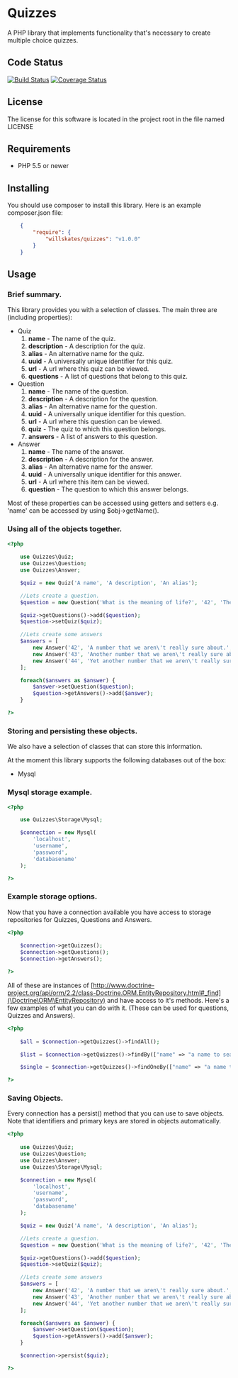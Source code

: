 # Quizzes

A PHP library that implements functionality that's necessary to create multiple choice quizzes.

## Code Status

[![Build Status](https://secure.travis-ci.org/WillSkates/Quizzes.png?branch=master)](http://travis-ci.org/WillSkates/Quizzes)
[![Coverage Status](https://coveralls.io/repos/WillSkates/Quizzes/badge.svg?branch=master&service=github)](https://coveralls.io/github/WillSkates/Quizzes?branch=master)

## License

The license for this software is located in the project root in the file named LICENSE

## Requirements
- PHP 5.5 or newer

## Installing

You should use composer to install this library. 
Here is an example composer.json file:

```JSON
	{
	    "require": {
	        "willskates/quizzes": "v1.0.0"
	    }
	}
```

## Usage

### Brief summary.

This library provides you with a selection of classes. The main three are (including properties):

- Quiz
	1. **name** - The name of the quiz.
	2. **description** - A description for the quiz.
	3. **alias** - An alternative name for the quiz.
	4. **uuid** - A universally unique identifier for this quiz.
	5. **url** - A url where this quiz can be viewed.
	6. **questions** - A list of questions that belong to this quiz.
- Question
	1. **name** - The name of the question.
	2. **description** - A description for the question.
	3. **alias** - An alternative name for the question.
	4. **uuid** - A universally unique identifier for this question.
	5. **url** - A url where this question can be viewed.
	6. **quiz** - The quiz to which this question belongs.
	7. **answers** - A list of answers to this question.
- Answer
	1. **name** - The name of the answer.
	2. **description** - A description for the answer.
	3. **alias** - An alternative name for the answer.
	4. **uuid** - A universally unique identifier for this answer.
	5. **url** - A url where this item can be viewed.
	6. **question** - The question to which this answer belongs.

Most of these properties can be accessed using getters and setters e.g. 'name' can be accessed by using $obj->getName().

### Using all of the objects together.

```php
<?php
	
	use Quizzes\Quiz;
	use Quizzes\Question;
	use Quizzes\Answer;

	$quiz = new Quiz('A name', 'A description', 'An alias');

	//Lets create a question.
	$question = new Question('What is the meaning of life?', '42', 'The ultimate question');

	$quiz->getQuestions()->add($question);
	$question->setQuiz($quiz);

	//Lets create some answers
	$answers = [
		new Answer('42', 'A number that we aren\'t really sure about.', ''),
		new Answer('43', 'Another number that we aren\'t really sure about.', ''),
		new Answer('44', 'Yet another number that we aren\'t really sure about.', '')
	];

	foreach($answers as $answer) {
		$answer->setQuestion($question);
		$question->getAnswers()->add($answer);
	}

?>
```

### Storing and persisting these objects.

We also have a selection of classes that can store this information.

At the moment this library supports the following databases out of the box:
- Mysql

### Mysql storage example.

```php
<?php

	use Quizzes\Storage\Mysql;

	$connection = new Mysql(
		'localhost',
		'username',
		'password',
		'databasename'
	);

?>
```

### Example storage options.

Now that you have a connection available you have access to storage repositories for Quizzes, Questions and Answers.

```php
<?php
	
	$connection->getQuizzes();
	$connection->getQuestions();
	$connection->getAnswers();

?>
```

All of these are instances of [http://www.doctrine-project.org/api/orm/2.2/class-Doctrine.ORM.EntityRepository.html#_find](\Doctrine\ORM\EntityRepository) and have access to it's methods. Here's a few examples of what you can do with it. (These can be used for questions, Quizzes and Answers).

```php
<?php
	
	$all = $connection->getQuizzes()->findAll();

	$list = $connection->getQuizzes()->findBy(["name" => "a name to search for"]);

	$single = $connection->getQuizzes()->findOneBy(["name" => "a name to search for"]);

?>
```

### Saving Objects.

Every connection has a persist() method that you can use to save objects. Note that identifiers and primary keys are stored in objects automatically.

```php
<?php
	
	use Quizzes\Quiz;
	use Quizzes\Question;
	use Quizzes\Answer;
	use Quizzes\Storage\Mysql;

	$connection = new Mysql(
		'localhost',
		'username',
		'password',
		'databasename'
	);

	$quiz = new Quiz('A name', 'A description', 'An alias');

	//Lets create a question.
	$question = new Question('What is the meaning of life?', '42', 'The ultimate question');

	$quiz->getQuestions()->add($question);
	$question->setQuiz($quiz);

	//Lets create some answers
	$answers = [
		new Answer('42', 'A number that we aren\'t really sure about.', ''),
		new Answer('43', 'Another number that we aren\'t really sure about.', ''),
		new Answer('44', 'Yet another number that we aren\'t really sure about.', '')
	];

	foreach($answers as $answer) {
		$answer->setQuestion($question);
		$question->getAnswers()->add($answer);
	}

	$connection->persist($quiz);

?>
```
